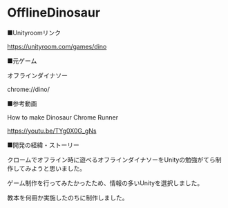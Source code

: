 # OfflineDinosaur

■Unityroomリンク

https://unityroom.com/games/dino

■元ゲーム

オフラインダイナソー

chrome://dino/


■参考動画

How to make Dinosaur Chrome Runner

https://youtu.be/TYg0X0G_gNs


■開発の経緯・ストーリー

クロームでオフライン時に遊べるオフラインダイナソーをUnityの勉強がてら制作してみようと思いました。

ゲーム制作を行ってみたかったため、情報の多いUnityを選択しました。

教本を何冊か実施したのちに制作しました。
